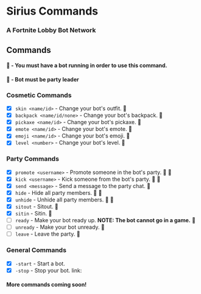 # Sirius Commands
### A Fortnite Lobby Bot Network

## Commands

#### :link: - You must have a bot running in order to use this command.
#### :crown: - Bot must be party leader

### Cosmetic Commands

- [x] `skin <name/id>` - Change your bot's outfit. :link:  
- [x] `backpack <name/id/none>` - Change your bot's backpack. :link:  
- [x] `pickaxe <name/id>` - Change your bot's pickaxe. :link:  
- [x] `emote <name/id>` - Change your bot's emote. :link:  
- [x] `emoji <name/id>` - Change your bot's emoji. :link:  
- [x] `level <number>` - Change your bot's level. :link:  

### Party Commands

- [x] `promote <username>` - Promote someone in the bot's party. :link: :crown:  
- [x] `kick <username>` - Kick someone from the bot's party. :link: :crown:  
- [x] `send <message>` - Send a message to the party chat. :link:  
- [x] `hide` - Hide all party members. :link: :crown:  
- [x] `unhide` - Unhide all party members. :link: :crown:  
- [x] `sitout` - Sitout. :link:  
- [x] `sitin` - Sitin. :link:  
- [ ] `ready` - Make your bot ready up. **NOTE: The bot __cannot__ go in a game.** :link:  
- [ ] `unready` - Make your bot unready. :link:  
- [ ] `leave` - Leave the party. :link:

### General Commands

- [x] `-start` - Start a bot.  
- [x] `-stop` - Stop your bot. link:

#### More commands coming soon!
